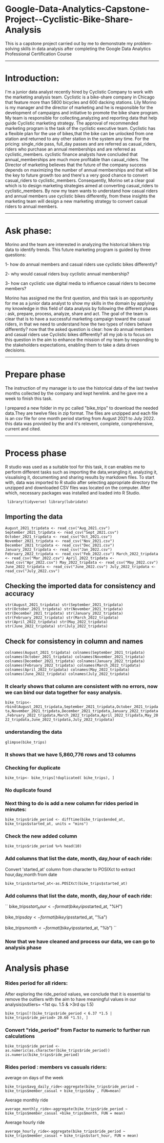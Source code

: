 # Google-Data-Analytics-Capstone-Project--Cyclistic-Bike-Share-Analysis
This is a capstone project carried out by me to demonstrate my problem-solving skills in data analysis after completing the Google Data Analytics Professional Certification Course

-------
# Introduction:
I'm a junior data analyst recently hired by Cyclistic Company to work with the marketing analysis team.
Cyclistic is a bike-share company in Chicago that feature more than 5800 bicycles and 600 dacking stations. Lily Morino is my manager and the director of marketing and he is responsible for the development of campaigns and initiative to promote the bike share program. My team is responsible for collecting,analyzing and reporting data that help guide Cyclistic marketing strategy. The approval of recommended marketing program is the task of the cyclistic executive team. Cyclistic has a flexible plan for the use of bikes,that the bike can be unlocked from one station and returned to any other station in the system any time. For the pricing: single_ride pass, full_day passes and are referred as casual_riders, riders who purchase an annual memberships and are referred as cyclistic_members. cyclistic finance analysts have concluded that annual_memberships are much more profitable than casual_riders. The Director of marketing believes that the future of the company success depends on maximizing the number of annual memberships and that will be the key to future growth too and there's a very good chance to convert casual_riders to cyclistic_members. Consequently, Morino set a clear goal which is to design marketing strategies aimed at converting casual_riders to cyclistic_members. By now my team wants to understand how casual riders and annual members use cyclistic bikes differently, from these insights the marketing team will design a new marketing strategy to convert casual riders to annual members. 

------
# Ask phase:
 Morino and the team are interested in analyzing the historical bikers trip data to identify trends. This future marketing program is guided by three questions:

1- how do annual members and casual riders use cyclistic bikes differently?

2- why would casual riders buy cyclistic annual membership?

3- how can cyclistic use digital media to influence casual riders to become members?

Morino has assigned me the first question, and this task is an opportunity for me as a junior data analyst to show my skills in the domain by applying my knowledge in this field of data analysis by following the different phases : ask, prepare, process, analyze, share and act.
The goal of the team is clear that is to have a successful marketing campaign toward the casual riders, in that we need to understand how the two types of riders behave differently? now that the asked question is clear: how do annual members and casual riders use Cyclistic bikes differently? all my job is to focus on this question in the aim to enhance the mission of my team by responding to the stakeholders expectations, enabling them to take a data driven decisions.

-------
# Prepare phase
The instruction of my manager is to use the historical data of the last twelve months collected by the company and kept herelink. and he gave me a week to finish this task.

I prepared a new folder in my pc called "bike_trips" to download the needed data.They are twelve files in zip format. The files are unzipped and each file is an csv file for one month period starting from August 2021 to July 2022. this data was provided by the and it's relevent, complete, comprehensive, current and cited.

------
# Process phase
R studio was used as a suitable tool for this task, it can enables me to perform different tasks such as importing the data,wrangling it, analyzing it, visualising it, documenting and sharing results by markdown files.​
To start with, data was imported to R studio after selecting appropriate directory the unzipped and downloaded CSV files was located on the computer. After which, necessary packages was installed and loaded into R Studio.



`` 
library(tidyverse)
library(lubridate)
``


## Importing the data

``
August_2021_tripdata <- read_csv("Aug_2021.csv")
September_2021_tripdata <- read_csv("Sept_2021.csv")
October_2021_tripdata <- read_csv("Oct_2021.csv")
November_2021_tripdata <- read_csv("Nov_2021.csv")
December_2021_tripdata <- read_csv("Dec_2021.csv")
January_2022_tripdata <- read_csv("Jan_2022.csv")
February_2022_tripdata <- read_csv("Feb_2022.csv")
March_2022_tripdata <- read_csv("Mar_2022.csv")
April_2022_tripdata <- read_csv("Apr_2022.csv")
May_2022_tripdata <- read_csv("May_2022.csv")
June_2022_tripdata <- read_csv("June_2022.csv")
July_2022_tripdata <- read_csv("July_2022.csv")
``


## Checking the imported data for consistency and accuracy

``
str(August_2021_tripdata)
str(September_2021_tripdata)
str(October_2021_tripdata)
str(November_2021_tripdata)
str(December_2021_tripdata)
str(January_2022_tripdata)
str(February_2022_tripdata)
str(March_2022_tripdata)
str(April_2022_tripdata)
str(May_2022_tripdata)
str(June_2022_tripdata)
str(July_2022_tripdata)
``

## Check for consistency in column and names
``
colnames(August_2021_tripdata)
colnames(September_2021_tripdata)
colnames(October_2021_tripdata)
colnames(November_2021_tripdata)
colnames(December_2021_tripdata)
colnames(January_2022_tripdata)
colnames(February_2022_tripdata)
colnames(March_2022_tripdata)
colnames(April_2022_tripdata)
colnames(May_2022_tripdata)
colnames(June_2022_tripdata)
colnames(July_2022_tripdata)
``
### It clearly shows that column are consistent with no errors, now we can bind our data together for easy analysis.

``
bike_trips<-rbind(August_2021_tripdata,September_2021_tripdata,October_2021_tripdata,November_2021_tripdata,December_2021_tripdata,January_2022_tripdata,February_2022_tripdata,March_2022_tripdata,April_2022_tripdata,May_2022_tripdata,June_2022_tripdata,July_2022_tripdata)
``
### understanding the data
``
glimpse(bike_trips)
``
### It shows that we have 5,860,776 rows and 13 columns
### Checking for duplicate
``
bike_trip<- bike_trips[!duplicated( bike_trips), ]
``
### No duplicate found
### Next thing to do is add a new column for rides period in minutes:

``
bike_trips$ride_period <- difftime(bike_trips$ended_at, bike_trips$started_at, units = "mins")
``

### Check the new added column

``
bike_trips$ride_period %>% head(10)
``

### Add columns that list the date, month, day,hour of each ride:
Convert 'started_at' column from character to POSIXct to extract hour,day,month from date


``
bike_trips$started_at<-as.POSIXct(bike_trips$started_at)
``

### Add columns that list the date, month, day,hour of each ride:

``
bike_trips$start_hour<-format(bike_trips$started_at, "%H")

bike_trips$day<- format(bike_trips$started_at, "%a")

bike_trips$month<- format(bike_trips$started_at, "%b")
``

### Now that we have cleaned and process our data, we can go to analysis phase


# Analysis phase
### Rides period for all riders: 
After exploring the ride_period values, we conclude that it is essential to remove the outliers with the aim to have meaningful values in our analysis(outliers= <1st qu. 1.5 & >3rd qu 1.5) 


``
bike_trips[!(bike_trips$ride_period < 6.37 *1.5 | bike_trips$ride_period> 20.60 *1.5), ]
``

### Convert "ride_period" from Factor to numeric to further run calculations


``
bike_trips$ride_period <- as.numeric(as.character(bike_trips$ride_period))
is.numeric(bike_trips$ride_period)
``


### Rides period : members vs casuals riders:
average on days of the week

``
bike_trips$avg_daily_ride<-aggregate(bike_trips$ride_period ~ bike_trips$member_casual + bike_trips$day , FUN=mean)
``

Average monthly ride

``
average_monthly_ride<-aggregate(bike_trips$ride_period ~ bike_trips$member_casual +bike_trips$month, FUN = mean)
``

Average hourly ride

``
average_hourly_ride<-aggregate(bike_trips$ride_period ~ bike_trips$member_casual + bike_trips$start_hour, FUN = mean)
``



